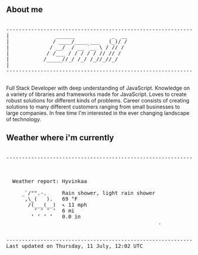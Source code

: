 ## About me

<pre>

--------------------------------------------------------------------------------------
|			    ______            _  __
|			   / ____/____ ___   (_)/ /
|			  / __/  / __ `__ \ / // / 
|			 / /___ / / / / / // // /  
|			/_____//_/ /_/ /_//_//_/   
|                           
--------------------------------------------------------------------------------------

</pre>

Full Stack Developer with deep understanding of JavaScript. Knowledge on a variety of libraries and frameworks made for JavaScript. Loves to create robust solutions for different kinds of problems. Career consists of creating solutions to many different customers ranging from small businesses to large companies. In free time I'm interested in the ever changing landscape of technology. 



## Weather where i'm currently  

<pre>

--------------------------------------------------------------------------------------


 
  Weather report: Hyvinkaa  
    
     _`/"".-.     Rain shower, light rain shower  
      ,\_(   ).   69 °F  
       /(___(__)  ↖ 11 mph  
         ‘ ‘ ‘ ‘  6 mi  
        ‘ ‘ ‘ ‘   0.0 in  
                                                 .


--------------------------------------------------------------------------------------
Last updated on Thursday, 11 July, 12:02 UTC
</pre>
